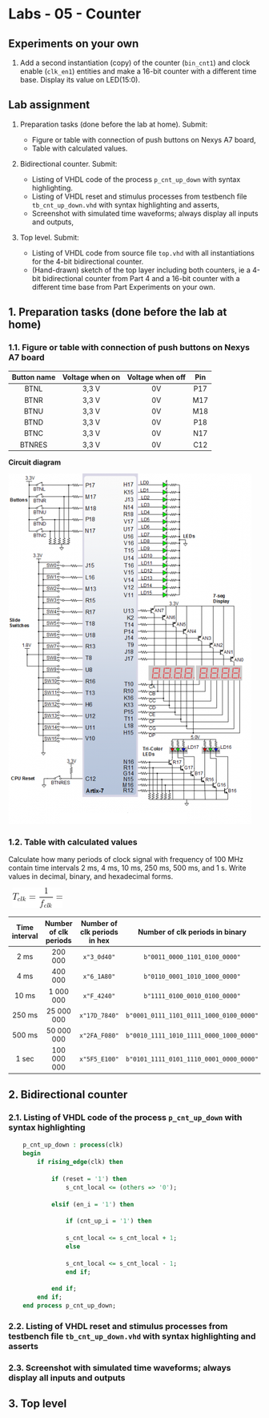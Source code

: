 # Labs - 05 - Counter

## Experiments on your own

1. Add a second instantiation (copy) of the counter (`bin_cnt1`) and clock enable (`clk_en1`) entities and make a 16-bit counter with a different time base. Display its value on LED(15:0).

## Lab assignment

1. Preparation tasks (done before the lab at home). Submit:
    * Figure or table with connection of push buttons on Nexys A7 board,
    * Table with calculated values.

2. Bidirectional counter. Submit:
    * Listing of VHDL code of the process `p_cnt_up_down` with syntax highlighting.
    * Listing of VHDL reset and stimulus processes from testbench file `tb_cnt_up_down.vhd` with syntax highlighting and asserts,
    * Screenshot with simulated time waveforms; always display all inputs and outputs,

3. Top level. Submit:
    * Listing of VHDL code from source file `top.vhd` with all instantiations for the 4-bit bidirectional counter.
    * (Hand-drawn) sketch of the top layer including both counters, ie a 4-bit bidirectional counter from Part 4 and a 16-bit counter with a different time base from Part Experiments on your own.



## 1. Preparation tasks (done before the lab at home)

### 1.1. Figure or table with connection of push buttons on Nexys A7 board

 | **Button name** | **Voltage when on** | **Voltage when off** | **Pin** |
   | :-: | :-: | :-: | :-: |
   | BTNL | 3,3 V | 0V | P17 |
   | BTNR | 3,3 V | 0V | M17 |
   | BTNU | 3,3 V | 0V | M18 |
   | BTND | 3,3 V | 0V | P18 |
   | BTNC | 3,3 V | 0V | N17 |
   | BTNRES | 3,3 V | 0V | C12 |
   
 **Circuit diagram**
 
   ![Interface](Images/interface.png)

### 1.2. Table with calculated values

Calculate how many periods of clock signal with frequency of 100&nbsp;MHz contain time intervals 2&nbsp;ms, 4&nbsp;ms, 10&nbsp;ms, 250&nbsp;ms, 500&nbsp;ms, and 1&nbsp;s. Write values in decimal, binary, and hexadecimal forms.

   &nbsp; 
   ![Clock period](Images/freq.png)
   &nbsp;

   | **Time interval** | **Number of clk periods** | **Number of clk periods in hex** | **Number of clk periods in binary** |
   | :-: | :-: | :-: | :-: |
   | 2&nbsp;ms | 200 000 | `x"3_0d40"` | `b"0011_0000_1101_0100_0000"` |
   | 4&nbsp;ms | 400 000 | `x"6_1A80"` | `b"0110_0001_1010_1000_0000"` |
   | 10&nbsp;ms | 1 000 000 | `x"F_4240"` | `b"1111_0100_0010_0100_0000"` |
   | 250&nbsp;ms | 25 000 000 | `x"17D_7840"` | `b"0001_0111_1101_0111_1000_0100_0000"` |
   | 500&nbsp;ms | 50 000 000 | `x"2FA_F080"` | `b"0010_1111_1010_1111_0000_1000_0000"` |
   | 1&nbsp;sec | 100 000 000 | `x"5F5_E100"` | `b"0101_1111_0101_1110_0001_0000_0000"` |
   
## 2. Bidirectional counter
   
### 2.1. Listing of VHDL code of the process `p_cnt_up_down` with syntax highlighting
```vhdl
    p_cnt_up_down : process(clk)
    begin
        if rising_edge(clk) then
        
            if (reset = '1') then
                s_cnt_local <= (others => '0');

            elsif (en_i = '1') then 
                
                if (cnt_up_i = '1') then
                
                s_cnt_local <= s_cnt_local + 1;             
                else         
                
                s_cnt_local <= s_cnt_local - 1;            
                end if;

            end if;
        end if;
    end process p_cnt_up_down;
```
   
### 2.2. Listing of VHDL reset and stimulus processes from testbench file `tb_cnt_up_down.vhd` with syntax highlighting and asserts
   
### 2.3. Screenshot with simulated time waveforms; always display all inputs and outputs

## 3. Top level
